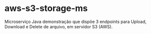 # aws-s3-storage-ms
Microserviço Java demonstração que dispõe 3 endpoints para Upload, Download e Delete de arquivo, em servidor S3 (AWS). 
